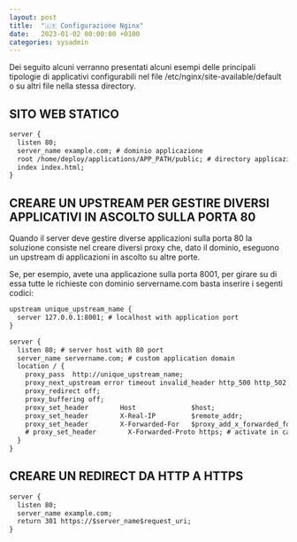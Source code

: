 ```yaml
---
layout: post
title:  "🇮🇹 Configurazione Nginx"
date:   2023-01-02 00:00:00 +0100
categories: sysadmin
---
```

Dei seguito alcuni verranno presentati alcuni esempi delle principali tipologie di applicativi configurabili nel file /etc/nginx/site-available/default o su altri file nella stessa directory.

## SITO WEB STATICO

```txt
server {
  listen 80;
  server_name example.com; # dominio applicazione
  root /home/deploy/applications/APP_PATH/public; # directory applicazione
  index index.html;
}
```

## CREARE UN UPSTREAM PER GESTIRE DIVERSI APPLICATIVI IN ASCOLTO SULLA PORTA 80

Quando il server deve gestire diverse applicazioni sulla porta 80 la soluzione consiste nel creare diversi proxy che, dato il dominio, eseguono un upstream di applicazioni in ascolto su altre porte.

Se, per esempio, avete una applicazione sulla porta 8001, per girare su di essa tutte le richieste con dominio servername.com basta inserire i segenti codici:

```txt
upstream unique_upstream_name {
  server 127.0.0.1:8001; # localhost with application port
}

server {
  listen 80; # server host with 80 port
  server_name servername.com; # custom application domain
  location / {
    proxy_pass  http://unique_upstream_name;
    proxy_next_upstream error timeout invalid_header http_500 http_502 http_503 http_504;
    proxy_redirect off;
    proxy_buffering off;
    proxy_set_header        Host              $host;
    proxy_set_header        X-Real-IP         $remote_addr;
    proxy_set_header        X-Forwarded-For   $proxy_add_x_forwarded_for;
    # proxy_set_header        X-Forwarded-Proto https; # activate in case of problem with https/http
  }
}
```

## CREARE UN REDIRECT DA HTTP A HTTPS

```txt
server {
  listen 80;
  server_name example.com;
  return 301 https://$server_name$request_uri;
}
```

